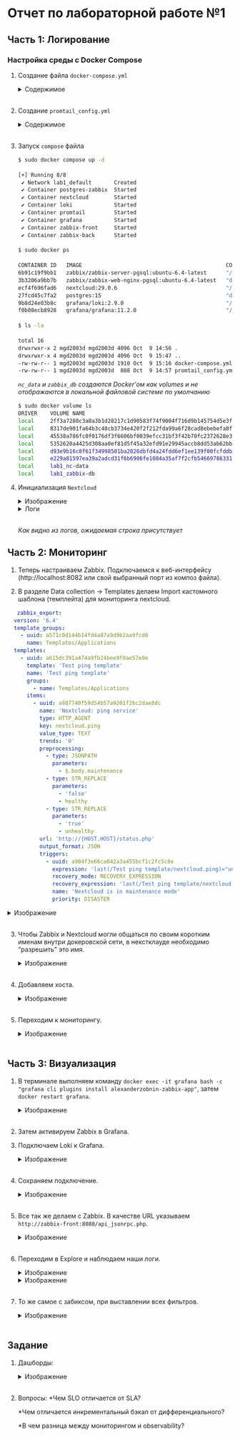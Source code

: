 # Отчет по лабораторной работе №1

 ## Часть 1: Логирование

 ### Настройка среды с Docker Compose

1. Создание файла `docker-compose.yml`
    <details>
    <summary>Содержимое</summary>

    ```yml
    services:
    nextcloud:
        image: nextcloud:29.0.6
        container_name: nextcloud
        ports:
        - "8080:80"
        volumes:
        - nc-data:/var/www/html/data

    loki:
        image: grafana/loki:2.9.0
        container_name: loki
        ports:
        - "3100:3100"
        command: -config.file=/etc/loki/local-config.yaml

    promtail:
        image: grafana/promtail:2.9.0
        container_name: promtail
        volumes:
        - nc-data:/opt/nc_data
        - ./promtail_config.yml:/etc/promtail/config.yml
        command: -config.file=/etc/promtail/config.yml

    grafana:
        image: grafana/grafana:11.2.0
        container_name: grafana
        environment:
        - GF_PATHS_PROVISIONING=/etc/grafana/provisioning
        - GF_AUTH_ANONYMOUS_ENABLED=true
        - GF_AUTH_ANONYMOUS_ORG_ROLE=Admin
        command: /run.sh
        ports:
        - "3000:3000"

    postgres-zabbix:
        image: postgres:15
        container_name: postgres-zabbix
        environment:
        POSTGRES_USER: zabbix
        POSTGRES_PASSWORD: zabbix
        POSTGRES_DB: zabbix
        volumes:
        - zabbix-db:/var/lib/postgresql/data
        healthcheck:
        test: ["CMD", "pg_isready", "-U", "zabbix"]
        interval: 10s
        retries: 5
        start_period: 5s

    zabbix-server:
        image: zabbix/zabbix-server-pgsql:ubuntu-6.4-latest
        container_name: zabbix-back
        ports:
        - "10051:10051"
        depends_on:
        - postgres-zabbix
        environment:
        POSTGRES_USER: zabbix
        POSTGRES_PASSWORD: zabbix
        POSTGRES_DB: zabbix
        DB_SERVER_HOST: postgres-zabbix

    zabbix-web-nginx-pgsql:
        image: zabbix/zabbix-web-nginx-pgsql:ubuntu-6.4-latest
        container_name: zabbix-front
        ports:
        - "8082:8080"
        depends_on:
        - postgres-zabbix
        environment:
        POSTGRES_USER: zabbix
        POSTGRES_PASSWORD: zabbix
        POSTGRES_DB: zabbix
        DB_SERVER_HOST: postgres-zabbix
        ZBX_SERVER_HOST: zabbix-back

    volumes:
    nc-data:
    zabbix-db:
    ```

    </details><br>

2. Создание `promtail_config.yml`
    <details>
    <summary>Содержимое</summary>

    ```yml
    server:
    http_listen_port: 9080
    grpc_listen_port: 0
    positions:
    filename: /tmp/positions.yaml
    clients:
    - url: http://loki:3100/loki/api/v1/push # адрес Loki, куда будут слаться логи
    scrape_configs:
    - job_name: system # любое имя
    static_configs:
    - targets:
    - localhost # т.к. монтируем папку с логами прямо в контейнер Loki, он собирает логи со своей локальной файловой системы
    labels:
    job: nextcloud_logs # любое имя, по этому полю будет осуществляться индексирование
    __path__: /opt/nc_data/*.log # необязательно указывать полный путь, главное сказать где искать log файлы
    ```

    </details><br>

1. Запуск `compose` файла
   ```bash
   $ sudo docker compose up -d

   [+] Running 8/8
    ✔ Network lab1_default       Created                                      0.1s 
    ✔ Container postgres-zabbix  Started                                      1.8s 
    ✔ Container nextcloud        Started                                      1.8s 
    ✔ Container loki             Started                                      1.5s 
    ✔ Container promtail         Started                                      1.9s 
    ✔ Container grafana          Started                                      1.5s 
    ✔ Container zabbix-front     Started                                      4.1s 
    ✔ Container zabbix-back      Started                                      3.9s 

   $ sudo docker ps

   CONTAINER ID   IMAGE                                             COMMAND                  CREATED         STATUS                   PORTS                                                   NAMES
   6b91c19f9bb1   zabbix/zabbix-server-pgsql:ubuntu-6.4-latest      "/usr/bin/tini -- /u…"   2 minutes ago   Up 2 minutes             0.0.0.0:10051->10051/tcp, :::10051->10051/tcp           zabbix-back
   3b3206a9bb7b   zabbix/zabbix-web-nginx-pgsql:ubuntu-6.4-latest   "docker-entrypoint.sh"   2 minutes ago   Up 2 minutes             8443/tcp, 0.0.0.0:8082->8080/tcp, [::]:8082->8080/tcp   zabbix-front
   ecf4f696fad6   nextcloud:29.0.6                                  "/entrypoint.sh apac…"   2 minutes ago   Up 2 minutes             0.0.0.0:8080->80/tcp, [::]:8080->80/tcp                 nextcloud
   27fcd45c7fa2   postgres:15                                       "docker-entrypoint.s…"   2 minutes ago   Up 2 minutes (healthy)   5432/tcp                                                postgres-zabbix
   9b8d24e03b8c   grafana/loki:2.9.0                                "/usr/bin/loki -conf…"   2 minutes ago   Up 2 minutes             0.0.0.0:3100->3100/tcp, :::3100->3100/tcp               loki
   f0b08ecb8928   grafana/grafana:11.2.0                            "/run.sh /run.sh"        2 minutes ago   Up 2 minutes             0.0.0.0:3000->3000/tcp, :::3000->3000/tcp               grafana

   $ ls -la

   total 16
   drwxrwxr-x 2 mgd2003d mgd2003d 4096 Oct  9 14:56 .
   drwxrwxr-x 4 mgd2003d mgd2003d 4096 Oct  9 15:47 ..
   -rw-rw-r-- 1 mgd2003d mgd2003d 1910 Oct  9 15:16 docker-compose.yml
   -rw-rw-r-- 1 mgd2003d mgd2003d  808 Oct  9 14:57 promtail_config.yml

   ```

   *`nc_data` и `zabbix_db` создаются Docker'ом как volumes и не отображаются в локальной файловой системе по умолчанию*

   ```bash
   $ sudo docker volume ls
   DRIVER    VOLUME NAME
   local     2ff3a7280c3a8a3b1d28217c1d90583f74f9004f716d9b145754d5e3fdcf8e90
   local     8317de901fa64b3c48cb3734e420f2f212fda99a6f28cad8ebebefa8fa6c9323
   local     45538a786fc0f0176df3f6606bf0039efcc31bf3f42b70fc2372628e3a7d2c7f
   local     5352620a4425d308aa0ef81d5f45a32efd91e29945accb8dd53ab62bb02ba915
   local     d93e9b16c8f61f34998501ba2026dbfd4a24fdd6ef1ee139f00fcfddb5433188
   local     e229a81597ea39a2adcd31f6b6906fe1084a35af7f2cfb54669786331a03cf04
   local     lab1_nc-data
   local     lab1_zabbix-db

   ```
4. Инициализация `Nextcloud`
    <details>
    <summary>Изображение</summary>

    ![браузер](images/img1.png)
    </details>



    <details>

    <summary>Логи</summary>

    ```bash
    $ sudo docker logs promtail
    level=info ts=2024-10-09T16:07:27.317250063Z caller=promtail.go:133 msg="Reloading configuration file" md5sum=2c8ba9ad5647669e9f64bdad5fed7eae
    level=info ts=2024-10-09T16:07:27.320747938Z caller=server.go:322 http=[::]:9080 grpc=[::]:38851 msg="server listening on addresses"
    level=info ts=2024-10-09T16:07:27.335082334Z caller=main.go:174 msg="Starting Promtail" version="(version=2.9.0, branch=HEAD, revision=2feb64f69)"
    level=warn ts=2024-10-09T16:07:27.335157306Z caller=promtail.go:263 msg="enable watchConfig"
    level=info ts=2024-10-09T16:07:32.322656725Z caller=filetargetmanager.go:361 msg="Adding target" key="/opt/nc_data/*.log:{job=\"nextcloud_logs\"}"
    level=info ts=2024-10-09T16:07:52.324776867Z caller=filetarget.go:313 msg="watching new directory" directory=/opt/nc_data
    level=info ts=2024-10-09T16:07:52.324924594Z caller=tailer.go:145 component=tailer msg="tail routine: started" path=/opt/nc_data/nextcloud.log
    ts=2024-10-09T16:07:52.325342587Z caller=log.go:168 level=info msg="Seeked /opt/nc_data/nextcloud.log - &{Offset:0 Whence:0}"
    level=info ts=2024-10-09T16:08:08.795876082Z caller=filetargetmanager.go:181 msg="received file watcher event" name=/opt/nc_data/htaccesstest.txt op=CREATE
    level=info ts=2024-10-09T16:08:09.933028974Z caller=filetargetmanager.go:181 msg="received file watcher event" name=/opt/nc_data/htaccesstest.txt op=CREATE
    level=info ts=2024-10-09T16:08:11.237982762Z caller=filetargetmanager.go:181 msg="received file watcher event" name=/opt/nc_data/htaccesstest.txt op=CREATE
    level=info ts=2024-10-09T16:08:12.232210628Z caller=filetargetmanager.go:181 msg="received file watcher event" name=/opt/nc_data/htaccesstest.txt op=CREATE
    level=info ts=2024-10-09T16:08:12.241750814Z caller=filetargetmanager.go:181 msg="received file watcher event" name=/opt/nc_data/owncloud.db op=CREATE
    level=info ts=2024-10-09T16:08:12.248563411Z caller=filetargetmanager.go:181 msg="received file watcher event" name=/opt/nc_data/owncloud.db-journal op=CREATE
    level=info ts=2024-10-09T16:08:12.251760771Z caller=filetargetmanager.go:181 msg="received file watcher event" name=/opt/nc_data/owncloud.db-wal op=CREATE
    level=info ts=2024-10-09T16:08:12.25180699Z caller=filetargetmanager.go:181 msg="received file watcher event" name=/opt/nc_data/owncloud.db-shm op=CREATE
    level=info ts=2024-10-09T16:08:13.283240092Z caller=filetargetmanager.go:181 msg="received file watcher event" name=/opt/nc_data/htaccesstest.txt op=CREATE
    level=info ts=2024-10-09T16:08:15.712192361Z caller=filetargetmanager.go:181 msg="received file watcher event" name=/opt/nc_data/.ocdata op=CREATE
    level=info ts=2024-10-09T16:08:16.179255097Z caller=filetargetmanager.go:181 msg="received file watcher event" name=/opt/nc_data/admin op=CREATE
    level=info ts=2024-10-09T16:08:34.460022768Z caller=filetargetmanager.go:181 msg="received file watcher event" name=/opt/nc_data/owncloud.db-wal op=CREATE
    level=info ts=2024-10-09T16:08:34.460176421Z caller=filetargetmanager.go:181 msg="received file watcher event" name=/opt/nc_data/owncloud.db-shm op=CREATE
    level=info ts=2024-10-09T16:08:34.593569675Z caller=filetargetmanager.go:181 msg="received file watcher event" name=/opt/nc_data/appdata_ocredlboee6x op=CREATE
    level=info ts=2024-10-09T16:08:35.43560809Z caller=filetargetmanager.go:181 msg="received file watcher event" name=/opt/nc_data/owncloud.db-wal op=CREATE
    level=info ts=2024-10-09T16:08:35.435656063Z caller=filetargetmanager.go:181 msg="received file watcher event" name=/opt/nc_data/owncloud.db-shm op=CREATE
    ```

    </details><br>

    *Как видно из логов, ожидаемая строка присутствует*


 ## Часть 2: Мониторинг
 
1. Теперь настраиваем Zabbix. Подключаемся к веб-интерфейсу (http://localhost:8082 или свой выбранный порт из композ файла).

2. В разделе Data collection → Templates делаем Import кастомного шаблона (темплейта) для мониторинга nextcloud.
```yml
   zabbix_export:
  version: '6.4'
  template_groups:
    - uuid: a571c0d144b14fd4a87a9d9b2aa9fcd6
      name: Templates/Applications
  templates:
    - uuid: a615dc391a474a9fb24bee9f0ae57e9e
      template: 'Test ping template'
      name: 'Test ping template'
      groups:
        - name: Templates/Applications
      items:
        - uuid: a987740f59d54b57a9201f2bc2dae8dc
          name: 'Nextcloud: ping service'
          type: HTTP_AGENT
          key: nextcloud.ping
          value_type: TEXT
          trends: '0'
          preprocessing:
            - type: JSONPATH
              parameters:
                - $.body.maintenance
            - type: STR_REPLACE
              parameters:
                - 'false'
                - healthy
            - type: STR_REPLACE
              parameters:
                - 'true'
                - unhealthy
          url: 'http://{HOST.HOST}/status.php'
          output_format: JSON
          triggers:
            - uuid: a904f3e66ca042a3a455bcf1c2fc5c8e
              expression: 'last(/Test ping template/nextcloud.ping)="unhealthy"'
              recovery_mode: RECOVERY_EXPRESSION
              recovery_expression: 'last(/Test ping template/nextcloud.ping)="healthy"'
              name: 'Nextcloud is in maintenance mode'
              priority: DISASTER
```

   <details>
   <summary>Изображение</summary>

   ![браузер](images/1.png)
   </details><br>

3. Чтобы Zabbix и Nextcloud могли общаться по своим коротким именам внутри докеровской сети, в некстклауде необходимо “разрешить” это имя.
    <details>
    <summary>Изображение</summary>

    ![браузер](images/2.png)
    </details><br>

4. Добавляем хоста.
    <details>
    <summary>Изображение</summary>

    ![браузер](images/3.png)
    </details><br>
    
5. Переходим к мониторингу.
    <details>
    <summary>Изображение</summary>

    ![браузер](images/4.png)
    </details><br>


 ## Часть 3: Визуализация

1. В терминале выполняем команду `docker exec -it grafana bash -c "grafana cli plugins install alexanderzobnin-zabbix-app"`, затем `docker restart grafana`.
    <details>
    <summary>Изображение</summary>

    ![браузер](images/5.png)
    </details><br>

2. Затем активируем Zabbix в Grafana.

3. Подключаем Loki к Grafana.
    <details>
    <summary>Изображение</summary>

    ![браузер](images/6.png)
    </details><br>
    
4. Сохраняем подключение.
    <details>
    <summary>Изображение</summary>

    ![браузер](images/7.png)
    </details><br>
    
5. Все так же делаем с Zabbix. В качестве URL указываем `http://zabbix-front:8080/api_jsonrpc.php`.
    <details>
    <summary>Изображение</summary>

    ![браузер](images/8.png)
    </details><br>
    
6. Переходим в Explore и наблюдаем наши логи.
    <details>
    <summary>Изображение</summary>

    ![браузер](images/11.png)
    </details>
    
    <details>
    <summary>Изображение</summary>

    ![браузер](images/12.png)
    </details>
    <br>
    
7. То же самое с забиксом, при выставлении всех фильтров.
    <details>
    <summary>Изображение</summary>

    ![браузер](images/13.png)
    </details><br>

 ## Задание

1. Дашборды:
    <details>
    <summary>Изображение</summary>

    ![браузер](images/14.png)
    </details><br>

2. Вопросы:
   *Чем SLO отличается от SLA?

   *Чем отличается инкрементальный бэкап от дифференциального?

   *В чем разница между мониторингом и observability?
   
